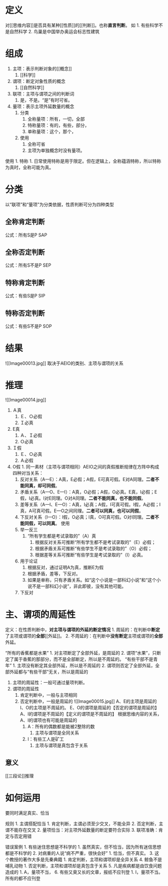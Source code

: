 # 定义
对[[思维内容]]是否具有某种[[性质]]的[[判断]]。也称**直言判断**。
如
	1. 有些科学不是自然科学
	2. 鸟巢是中国举办奥运会标志性建筑

# 组成
1. 主项：表示判断对象的[[概念]] 
	1. [[科学]] 
2. 谓项：断定对象性质的概念
	1. [[自然科学]] 
3. 联项：主项与谓项之间的判断词
	1. 是，不是。“是”有时可省。
4. 量项：表示主项外延数量的概念
	1. 分类
		1. 全称量项：所有，一切，全部
		2. 特称量项：有的，有些，部分，
		3. 单称量项：这个，那个，
	2. 使用
		1. 全称可省
		2. 主项为单独概念时没有量项。

使用
	1. 特称
		1. 日常使用特称是用于限定。但在逻辑上，全称蕴涵特称，所以特称为真时，全称可能为真。
# 分类
以“联项”和“量项”为分类依据，性质判断可分为四种类型
## 全称肯定判断
公式：所有S是P
SAP
## 全称否定判断
公式：所有S不是P
SEP
## 特称肯定判断
公式：有些S是P
SIP
## 特称否定判断
公式：有些S不是P
SOP
# 结果
![[Image00013.jpg]] 
取决于AEIO的类别、主项与谓项的关系
# 推理
![[Image00014.jpg]] 
1. Ａ真
	1. Ｅ、Ｏ必假
	2. Ｉ必真
2. E真
	1. Ａ、Ｉ必假
	2. Ｏ必真
3. Ｉ假
	1. Ｅ、Ｏ必真
	2. Ａ必假
4. O假
	1. 
同一素材（主项与谓项相同）AEIO之间的真假推断规律在方阵中构成四种对当关系：
	1. 反对关系（A—E）：A真，E必假；A假，E可真可假。E对A同理。**二者不能同真，却可同假**。
	2. 矛盾关系（A—O、E—I）：A真，O必假；A假，O必真。E真，I必假；E假，I必真。I对E同理。O对A同理。**二者不能同真，也不能同假**。
	3. 差等关系（A—I、E—O）：A真，I必真；A假，I可真可假。I假，A必假；I真，A可真可假。E—O之间同理。**二者可以同真，也可以同假**。
	4. 下反对关系（I—O）：I假，O必真；I真，O可真可假。O对I同理。**二者不能同假，可以同真**。
使用
	1. 举一反三
		1. “所有学生都是考试录取的”（A）真
			1. 根据反对关系可推断“所有学生都不是考试录取的”（E）必假；
			2. 根据矛盾关系可推断“有些学生不是考试录取的”（O）必假；
			3. 根据差等关系可推断“有些学生是考试录取的”（I）必真。
	2. 用于论证
		1. 根据反对，通过证明A为真，推断E为假
		2. 根据矛盾，差等，下反对。
		3. 如果是单称，只有矛盾关系。如“这个小说是一部科幻小说”和“这个小说不是一部科幻小说”，非此即彼，没有其他可能。
	3. 下反对
# 主、谓项的周延性

定义：在性质判断中，**对主项与谓项的外延的断定情况**
	1. 周延的：在判断中**断定**了主项或谓项的**全部**[[外延]]。
	2. 不周延的：在判断中**没有断定**主项或谓项的**全部**外延。

“所有的香蕉都是水果”
	1. 对主项断定了全部外延，是周延的
	2. 谓项“水果”，只断定了属于香蕉的那部分，而不是全部断定，所以是不周延的。
“有些干部不是青年”
	1. 主项没有断定其全部外延，所以是不周延的
	2. 谓项则否定了全部外延，全部外延都与“有些干部”无关，所以是周延的

1. 主项的周延性：一般可通过量项判断。
2. 谓项的周延性
	1. 肯定判断中，一般与主项相同
	2. 否定判断中，一般是周延的
![[Image00015.jpg]]
A、E的主项是周延的
I、O的主项是不周延的。
E、O的谓项是周延的【否定的谓项是周延的】
A、I的谓项是不周延的【定义的谓项是不周延的】
	根据思维内容的关系，A、I的谓项也有可能是周延的
		1. A：所有的偶数都是能被2整除的数
			1. 主项与谓项是全同关系
		2. I：有些工人是矿工
			1. 主项与谓项是真包含于关系
## 意义
[[三段论]]推理
# 如何运用
要同时满足真实、恰当

规则
	1. 主谓搭配恰当
		1. 肯定判断，主谓必须至少交叉，不能全异
		2. 否定判断，主谓不能存在交叉
	2. 量项恰当：对主项外延数量的断定要符合实际
	3. 联项准确：肯定与否定用错

错误案例
	1. 有些迷住思想是不科学的
		1. 虽然真实，但不恰当，因为所有迷信思想都是不科学的
	2. 对病重的人说“病不严重，很快会好”
		1. 恰当，但不真实。
	3. 这个教授的著作大多是先秦典籍
		1. 肯定判断，主项和谓项却是全异关系
	4. 鲸鱼不是哺乳动物
		1. 否定判断，主项和谓项却是真包含于关系
	5. 凡是疾病都是由饮食问题造成的
		1. A，量项不当，
	6. 有些又臭又长的文章，报纸不应刊登
		1. I，量项不当。所有的都不应刊登